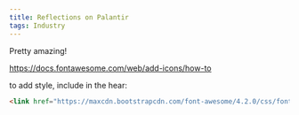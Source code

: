 ```yaml
---
title: Reflections on Palantir
tags: Industry
---
```


Pretty amazing!

https://docs.fontawesome.com/web/add-icons/how-to

to add style, include in the hear:

```html
<link href="https://maxcdn.bootstrapcdn.com/font-awesome/4.2.0/css/font-awesome.min.css" rel="stylesheet">
```

